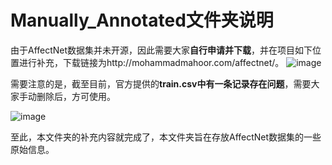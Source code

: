 # Manually_Annotated文件夹说明

由于AffectNet数据集并未开源，因此需要大家**自行申请并下载**，并在项目如下位置进行补充，下载链接为http://mohammadmahoor.com/affectnet/。
![image](https://github.com/coder-xinxiaohai/AffectNet-Processing/assets/73678229/810a5c99-ff50-4af7-a958-94d258590d36)

需要注意的是，截至目前，官方提供的**train.csv中有一条记录存在问题**，需要大家手动删除后，方可使用。

![image](https://github.com/coder-xinxiaohai/AffectNet-Processing/assets/73678229/67b3a088-e40b-4843-98e9-b5a28a717bb2)

至此，本文件夹的补充内容就完成了，本文件夹旨在存放AffectNet数据集的一些原始信息。
